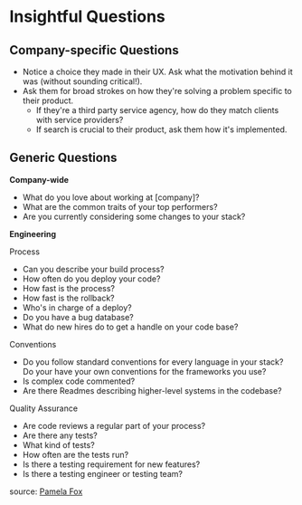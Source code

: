 # Insightful Questions


## Company-specific Questions

* Notice a choice they made in their UX. Ask what the motivation behind it was (without sounding critical!).
* Ask them for broad strokes on how they're solving a problem specific to their product.
    * If they're a third party service agency, how do they match clients with service providers?
    * If search is crucial to their product, ask them how it's implemented.


## Generic Questions

**Company-wide**

* What do you love about working at [company]?
* What are the common traits of your top performers?
* Are you currently considering some changes to your stack?

**Engineering**

 Process    
* Can you describe your build process?
* How often do you deploy your code?
* How fast is the process?
* How fast is the rollback?
* Who's in charge of a deploy?
* Do you have a bug database?
* What do new hires do to get a handle on your code base?

 Conventions    
* Do you follow standard conventions for every language in your stack? Do your have your own conventions for the frameworks you use?
* Is complex code commented? 
* Are there Readmes describing higher-level systems in the codebase?
 

 Quality Assurance    
* Are code reviews a regular part of your process?
* Are there any tests?
* What kind of tests?
* How often are the tests run?
* Is there a testing requirement for new features?
* Is there a testing engineer or testing team?


source: [Pamela Fox][pamela-fox]

[pamela-fox]: http://blog.pamelafox.org/2013/07/what-to-look-for-in-software.html